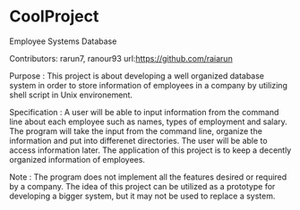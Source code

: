 CoolProject
===========
Employee Systems Database

Contributors: rarun7, ranour93
url:https://github.com/raiarun

Purpose : This project is about developing a well organized database system in order to store information of employees in a company by utilizing shell script in Unix environement. 

Specification : A user will be able to 
input information from the command line  about each employee such as names, types of employment and salary.
The program will take the input from the command line, organize the information and put into differenet directories. The user
will be able to access information later.
The application of this project is to keep a decently organized information of employees.

Note : The program does not implement all the features desired or required by a company. The idea of this project can be utilized as a prototype for developing a bigger system, but it 
may not be used to replace a system.
